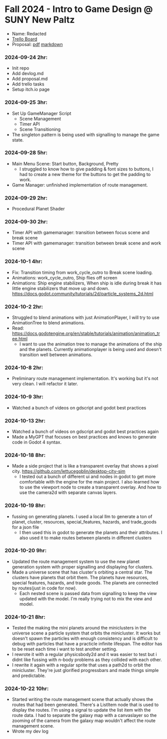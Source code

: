 # Fall 2024 - Intro to Game Design @ SUNY New Paltz
* Name: Redacted
* [Trello Board](https://github.com/users/lettucegoblin/projects/2/views/1)
* Proposal: [pdf](proposal.pdf) [markdown](idea.md)

### 2024-09-24 2hr:
* Init repo
* Add devlog.md
* Add proposal.md
* Add trello tasks
* Setup itch.io page

### 2024-09-25 3hr:
* Set Up GameManager Script
  * Scene Management
  * Timer API
  * Scene Transitioning
* The singleton pattern is being used with signalling to manage the game state.

### 2024-09-28 5hr:
* Main Menu Scene: Start button, Background, Pretty
  * I struggled to know how to give padding & font sizes to buttons, I had to create a new theme for the buttons to get the padding to work.
* Game Manager: unfinished implementation of route management. 

### 2024-09-29 2hr:
* Procedural Planet Shader

### 2024-09-30 2hr:
* Timer API with gamemanager: transition between focus scene and break scene
* Timer API with gamemanager: transition between break scene and work scene

### 2024-10-1 4hr:
* Fix: Transition timing from work_cycle_outro to Break scene loading.
* Animations: work_cycle_outro, Ship flies off screen
* Animations: Ship engine stabilizers, When ship is idle during break it has little engine stabilizers that move up and down. https://docs.godot.community/tutorials/2d/particle_systems_2d.html

### 2024-10-2 2hr:
* Struggled to blend animations with just AnimationPlayer, I will try to use AnimationTree to blend animations.
* Read:  https://docs.godotengine.org/en/stable/tutorials/animation/animation_tree.html
  * I want to use the animation tree to manage the animations of the ship and the planets. Currently animationplayer is being used and doesn't transition well between animations.

### 2024-10-8 2hr:
* Preliminary route management implementation. It's working but it's not very clean. I will refactor it later.

### 2024-10-9 3hr:
* Watched a bunch of videos on gdscript and godot best practices

### 2024-10-13 2hr:
* Watched a bunch of videos on gdscript and godot best practices again
* Made a MyGPT that focuses on best practices and knows to generate code in Godot 4 syntax.

### 2024-10-18 8hr:
* Made a side project that is like a transparent overlay that shows a pixel city. https://github.com/lettucegoblin/desktop-city-sim
  * I tested out a bunch of different ui and nodes in godot to get more comfortable with the engine for the main project. I also learned how to use the viewport node to create a transparent overlay. And how to use the camera2d with separate canvas layers. 

### 2024-10-19 8hr: 
* fussing on generating planets. I used a local llm to generate a ton of planet, cluster, resources, special_features, hazards, and trade_goods for a json file
  * I then used this in godot to generate the planets and their attributes. I also used it to make routes between planets in different clusters

### 2024-10-20 9hr:
* Updated the route management system to use the new planet generation system with proper signalling and displaying for clusters.
* Made a universe scene that has cluster's orbiting a central star. The clusters have planets that orbit them. The planets have resources, special features, hazards, and trade goods. The planets are connected by routes(just in code for now). 
  * Each nested scene is passed data from signalling to keep the view updated with the model. I'm really trying not to mix the view and model.

### 2024-10-21 8hr:
* Tested the making the mini planets around the miniclusters in the universe scene a particle system that orbits the minicluster. It works but doesn't spawn the particles with enough consistency and is difficult to debug with particles that have a practicle infinite lifespan. The editor has to be reset each time i want to test another setting.
* I rewrote it with a regular physicsbody2d and it was easier to test but i didnt like fussing with n-body problems as they collided with each other.
* I rewrite it again with a regular sprite that uses a path2d to orbit the minicluster. They're just glorified progressbars and made things simple and predictable.

### 2024-10-22 10hr:
* Started writing the route management scene that actually shows the routes that had been generated. There's a ListItem node that is used to display the routes. I'm using a signal to update the list item with the route data. I had to separate the galaxy map with a canvaslayer so the zooming of the camera from the galaxy map wouldn't affect the route management scene.
* Wrote my dev log
